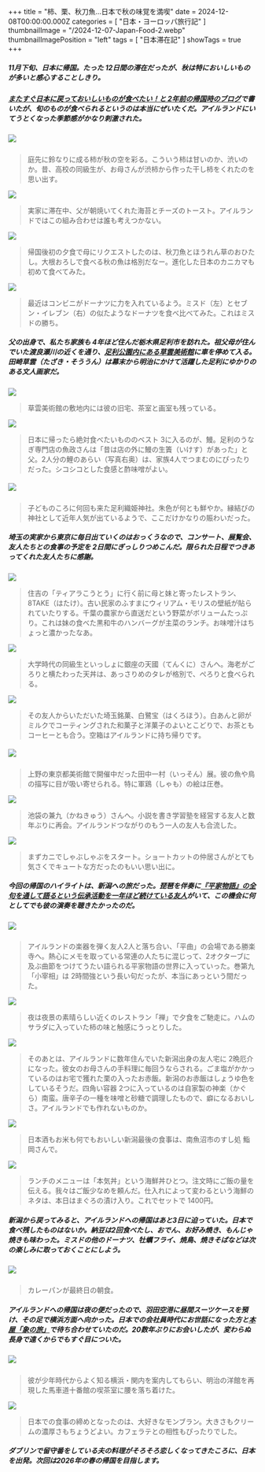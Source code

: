 +++
title = "柿、栗、秋刀魚...日本で秋の味覚を満喫"
date = 2024-12-08T00:00:00.000Z
categories = [ "日本・ヨーロッパ旅行記" ]
thumbnailImage = "/2024-12-07-Japan-Food-2.webp"
thumbnailImagePosition = "left"
tags = [ "日本滞在記" ]
showTags = true
+++

##### 11月下旬、日本に帰国。たった 12日間の滞在だったが、秋は特においしいものが多いと感心することしきり。

<!--more-->

##### [またすぐ日本に戻っておいしいものが食べたい！と 2年前の帰国時のブログ](https://www.riastra.com/2022/10/%E6%97%A5%E6%9C%AC%E5%B8%B0%E5%9B%BD-%E6%97%A5%E6%9C%AC%E3%81%8B%E3%82%89%E3%82%A2%E3%82%A4%E3%83%AB%E3%83%A9%E3%83%B3%E3%83%89%E3%81%B8%E3%81%AE%E3%81%8A%E5%9C%9F%E7%94%A3/)で書いたが、旬のものが食べられるというのは本当にぜいたくだ。アイルランドにいてうとくなった季節感がかなり刺激された。

##### ![](/2024-12-07-Japan-Food-2.webp)

> 庭先に鈴なりに成る柿が秋の空を彩る。こういう柿は甘いのか、渋いのか。昔、高校の同級生が、お母さんが渋柿から作った干し柿をくれたのを思い出す。

![](/2024-12-07-Japan-Food-12.webp)

> 実家に滞在中、父が朝焼いてくれた海苔とチーズのトースト。アイルランドではこの組み合わせは誰も考えつかない。

![](/2024-12-07-Japan-Food-11.webp)

> 帰国後初の夕食で母にリクエストしたのは、秋刀魚とほうれん草のおひたし。大根おろしで食べる秋の魚は格別だなー。進化した日本のカニカマも初めて食べてみた。

![](/2024-12-07-Japan-Food-10.webp)

> 最近はコンビニがドーナツに力を入れているよう。ミスド（左）とセブン・イレブン（右）の似たようなドーナツを食べ比べてみた。これはミスドの勝ち。

##### 父の出身で、私たち家族も 4年ほど住んだ栃木県足利市を訪れた。祖父母が住んでいた渡良瀬川の近くを通り、[足利公園内にある草雲美術館](https://www.city.ashikaga.tochigi.jp/facility/000100/000509/p000881.html)に車を停めて入る。田崎草雲（たざき・そううん）は幕末から明治にかけて活躍した足利にゆかりのある文人画家だ。

![](/2024-12-07-Japan-Food-14.webp)

> 草雲美術館の敷地内には彼の旧宅、茶室と画室も残っている。

![](/2024-12-07-Japan-Food-18.webp)

> 日本に帰ったら絶対食べたいもののベスト 3に入るのが、鰻。足利のうなぎ専門店の魚政さんは「昔は店の外に鰻の生簀（いけす）があった」と父。2人分の鯉のあらい（写真右奥）は、家族4人でつまむのにぴったりだった。シコシコとした食感と酢味噌がよい。

##### ![](/2024-12-07-Japan-Food-13.webp)

> 子どものころに何回も来た足利織姫神社。朱色が何とも鮮やか。縁結びの神社として近年人気が出ているようで、ここだけかなりの賑わいだった。

##### 埼玉の実家から東京に毎日出ていくのはおっくうなので、コンサート、展覧会、友人たちとの食事の予定を 2日間にぎっしりつめこんだ。限られた日程でつきあってくれた友人たちに感謝。

![](/2024-12-07-Japan-Food-21.webp)

> 住吉の「ティアラこうとう」に行く前に母と妹と寄ったレストラン、8TAKE（はたけ）。古い民家のふすまにウィリアム・モリスの壁紙が貼られていたりする。千葉の農家から直送だという野菜がボリュームたっぷり。これは妹の食べた黒和牛のハンバーグが主菜のランチ。お味噌汁はちょっと濃かったなあ。

![](/2024-12-07-Japan-Food-20.webp)

> 大学時代の同級生といっしょに銀座の天國（てんくに）さんへ。海老がごろりと横たわった天丼は、あっさりめのタレが格別で、ぺろりと食べられる。

![](/2024-12-07-Japan-Food-19.webp)

> その友人からいただいた埼玉銘菓、白鷺宝（はくろほう）。白あんと卵がミルクでコーティングされた和菓子と洋菓子のよいとこどりで、お茶ともコーヒーとも合う。空箱はアイルランドに持ち帰りです。

##### ![](/2024-12-07-Japan-Food-15.webp)

> 上野の東京都美術館で開催中だった田中一村（いっそん）展。彼の魚や鳥の描写に目が吸い寄せられる。特に軍鶏（しゃも）の絵は圧巻。

![](/2024-12-07-Japan-Food-17.webp)

> 池袋の兼九（かねきゅう）さんへ。小説を書き学習塾を経営する友人と数年ぶりに再会。アイルランドつながりのもう一人の友人も合流した。

![](/2024-12-07-Japan-Food-7.webp)

> まずカニでしゃぶしゃぶをスタート。ショートカットの仲居さんがとても気さくでキュートな方だったのもいい思い出に。

##### 今回の帰国のハイライトは、新潟への旅だった。琵琶を伴奏に[『平家物語』の全句を通して語るという伝承活動を一年ほど続けている友人](https://www.youtube.com/watch?v=5iRVuzUo1jA)がいて、この機会に何としてでも彼の演奏を聴きたかったのだ。

##### ![](/2024-12-07-Japan-Food-16.webp)

> アイルランドの楽器を弾く友人2人と落ち合い、「平曲」の会場である勝楽寺へ。熱心にメモを取っている常連の人たちに混じって、2オクターブに及ぶ曲節をつけてうたい語られる平家物語の世界に入っていった。巻第九「小宰相」は 2時間強という長い句だったが、本当にあっという間だった。

![](/2024-12-07-Japan-Food-6.webp)

> 夜は夜景の素晴らしい近くのレストラン「禅」で夕食をご馳走に。ハムのサラダに入っていた柿の味と触感にうっとりした。

![](/2024-12-07-Japan-Food-5.webp)

> そのあとは、アイルランドに数年住んでいた新潟出身の友人宅に 2晩厄介になった。彼女のお母さんの手料理に毎回うならされる。ごま塩がかかっているのはお宅で獲れた栗の入ったお赤飯。新潟のお赤飯はしょうゆ色をしているそうだ。四角い容器 2つに入っているのは自家製の神楽（かぐら）南蛮。唐辛子の一種を味噌と砂糖で調理したもので、癖になるおいしさ。アイルランドでも作れないものか。

![](/2024-12-07-Japan-Food-4.webp)

> 日本酒もお米も何でもおいしい新潟最後の食事は、南魚沼市のすし処 鮨岡さんで。

![](/2024-12-07-Japan-Food-3.webp)

> ランチのメニューは「本気丼」という海鮮丼ひとつ。注文時にご飯の量を伝える。我々はご飯少なめを頼んだ。仕入れによって変わるという海鮮のネタは、本日はまぐろの漬け入り。これでセットで 1400円。

##### 新潟から戻ってみると、アイルランドへの帰国はあと3日に迫っていた。日本で食べ残したものはないか。納豆は2回食べたし、おでん、お好み焼き、もんじゃ焼きも味わった。ミスドの他のドーナツ、牡蠣フライ、焼鳥、焼きそばなどは次の楽しみに取っておくことにしよう。

##### ![](/2024-12-07-Japan-Food-1.webp)

> カレーパンが最終日の朝食。

##### アイルランドへの帰国は夜の便だったので、羽田空港に昼間スーツケースを預け、その足で横浜方面へ向かった。日本での会社員時代にお世話になった方と[本屋「象の旅」](https://zounotabi.com/)で待ち合わせていたのだ。20数年ぶりにお会いしたが、変わらぬ長身で遠くからでもすぐ目についた。

##### ![](/2024-12-07-Japan-Food-23.webp)

> 彼が少年時代からよく知る横浜・関内を案内してもらい、明治の洋館を再現した馬車道十番館の喫茶室に腰を落ち着けた。

![](/2024-12-07-Japan-Food-22.webp)

> 日本での食事の締めとなったのは、大好きなモンブラン。大きさもクリームの濃厚さもちょうどよい。カフェラテとの相性もぴったりでした。

##### ダブリンで留守番をしている夫の料理がそろそろ恋しくなってきたころに、日本を出発。次回は2026年の春の帰国を目指します。
